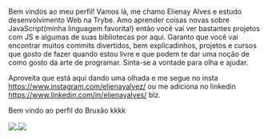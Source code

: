 Bem vindos ao meu perfil! Vamos lá, me chamo Elienay Alves e estudo desenvolvimento Web na Trybe. Amo aprender coisas novas sobre JavaScript(minha linguagem favorita!) então você vai ver  bastantes projetos com JS e algumas de suas bibliotecas por aqui. Garanto que você vai encontrar muitos commits divertidos, bem explicadinhos, projetos e cursos que gosto de fazer quando estou livre e que podem te dar uma noção de como gosto da arte de programar. Sinta-se a vontade para olha e ajudar.

Aproveita que está aqui dando uma olhada e me segue no insta https://www.instagram.com/elienayalvez/ ou me adiciona no linkedin https://www.linkedin.com/in/elienayalves/ blz.

Bem vindo ao perfil do Bruxão kkkk


<a href="https://github.com/anuraghazra/github-readme-stats">
  <img align="center" src="https://github-readme-stats.vercel.app/api?username=Elienay-Alves&show_icons=true&count_private=true&theme=dark" />
</a>

<a href="https://github.com/anuraghazra/github-readme-stats">
  <img align="center" src="https://github-readme-stats.vercel.app/api/top-langs/?username=Elienay-Alves&layout=compact&theme=dark" />
</a>